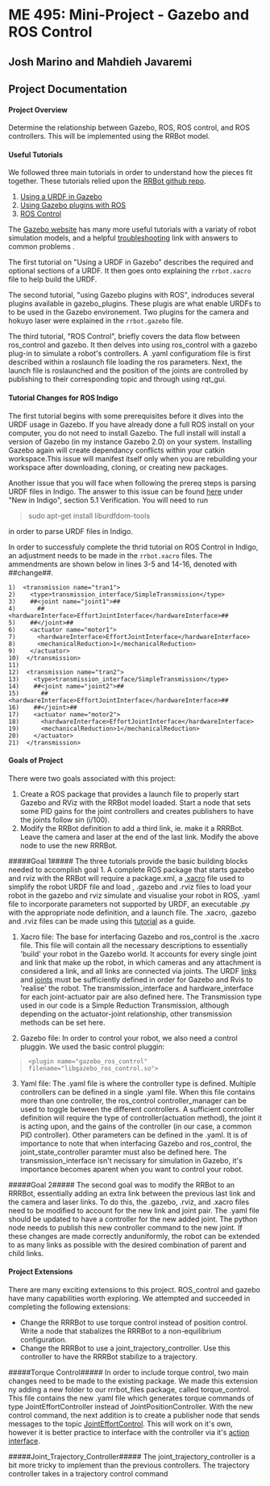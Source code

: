 ME 495: Mini-Project - Gazebo and ROS Control
=============================================

Josh Marino and Mahdieh Javaremi
--------------------------------


## Project Documentation ##


#### Project Overview ####
Determine the relationship between Gazebo, ROS, ROS control, and ROS controllers. This will be implemented using the RRBot model.


#### Useful Tutorials ####
We followed three main tutorials in order to understand how the pieces fit together. These tutorials relied upon the [RRBot github repo](https://github.com/ros-simulation/gazebo_ros_demos.git).

1. [Using a URDF in Gazebo](http://gazebosim.org/tutorials/?tut=ros_urdf")
2. [Using Gazebo plugins with ROS](http://gazebosim.org/tutorials?tut=ros_gzplugins)
3. [ROS Control](http://gazebosim.org/tutorials/?tut=ros_control)

The [Gazebo website](http://gazebosim.org/) has many more useful tutorials with a variaty of robot simulation models, and a helpful [troubleshooting](https://bitbucket.org/osrf/gazebo/wiki/troubleshooting) link with answers to common problems .

The first tutorial on "Using a URDF in Gazebo" describes the required and optional sections of a URDF. It then goes onto explaining the `rrbot.xacro` file to help build the URDF.

The second tutorial, "using Gazebo plugins with ROS", indroduces several plugins available in gazebo_plugins. These plugis are what enable URDFs to to be used in the Gazebo environement. Two plugins for the camera and hokuyo laser were explained in the `rrbot.gazebo` file.

The third tutorial, "ROS Control", briefly covers the data flow between ros_control and gazebo.  It then delves into using ros_control with a gazebo plug-in to simulate a robot's controllers. A .yaml configuratiom file is first described within a roslaunch file loading the ros parameters. Next, the launch file is roslaunched and the position of the joints are controlled by publishing to their corresponding topic and through using rqt_gui.



#### Tutorial Changes for ROS Indigo ####

The first tutorial begins with some prerequisites before it dives into the URDF usage in Gazebo. If you have already done a full ROS install on your computer, you do not need to install Gazebo. The full install will install a version of Gazebo (in my instance Gazebo 2.0) on your system. Installing Gazebo again will create dependancy conflicts within your catkin workspace.This issue will manifest itself only when you are rebuilding your workspace after downloading, cloning, or creating new packages. 

Another issue that you will face when following the prereq steps is parsing URDF files in Indigo. The answer to this issue can be found [here](http://wiki.ros.org/urdf) under "New in Indigo", section 5.1 Verification. You will need to run 
>sudo apt-get install liburdfdom-tools 

in order to parse URDF files in Indigo. 

In order to successfuly complete the thrid tutorial on ROS Control in Indigo, an adjustment needs to be made in the  `rrbot.xacro` files. The ammendments are shown below in lines 3-5 and 14-16, denoted with ##change##.

```
1)  <transmission name="tran1">
2)    <type>transmission_interface/SimpleTransmission</type>
3)    ##<joint name="joint1">##
4)      ##<hardwareInterface>EffortJointInterface</hardwareInterface>##
5)    ##</joint>##
6)    <actuator name="motor1">
7)      <hardwareInterface>EffortJointInterface</hardwareInterface>
8)      <mechanicalReduction>1</mechanicalReduction>
9)    </actuator>
10)  </transmission>
11)
12)  <transmission name="tran2">
13)    <type>transmission_interface/SimpleTransmission</type>
14)    ##<joint name="joint2">##
15)      ##<hardwareInterface>EffortJointInterface</hardwareInterface>##
16)    ##</joint>##
17)    <actuator name="motor2">
18)      <hardwareInterface>EffortJointInterface</hardwareInterface>
19)      <mechanicalReduction>1</mechanicalReduction>
20)    </actuator>
21)  </transmission>
```

#### Goals of Project ####
There were two goals associated with this project:

1. Create a ROS package that provides a launch file to properly start Gazebo and RViz with the RRBot model loaded. Start a node that sets some PID gains for the joint controllers and creates publishers to have the joints follow sin (i/100).
2. Modify the RRBot definition to add a third link, ie. make it a RRRBot. Leave the camera and laser at the end of the last link. Modify the above node to use the new RRRBot.

#####Goal 1#####
The three tutorials provide the basic building blocks needed to accomplish goal 1. A complete ROS package that starts gazebo and rviz with the RRBot will require a package.xml, a [.xacro](http://wiki.ros.org/xacro) file used to simplify the robot URDF file and load  , .gazebo and .rviz files to load your robot in the gazebo and rviz simulate and visualise your robot in ROS, .yaml file to incorporate parameters not supported by URDF, an executable .py with the appropriate node definition, and a launch file. 
The .xacro, .gazebo and .rviz files can be made using this [tutorial](http://gazebosim.org/tutorials/?tut=ros_control) as a guide. 

1. Xacro file: 
The base for interfacing Gazebo and ros_control is the .xacro file. This file will contain all the necessary descriptions to essentially 'build' your robot in the Gazebo world. It accounts for every single joint and link that make up the robot, in which cameras and any attachment is considered a link, and all links are connected via joints. The URDF [links](http://wiki.ros.org/urdf/XML/link) and [joints](http://wiki.ros.org/urdf/XML/joint) must be sufficiently defined in order for Gazebo and Rvis to 'realise' the robot. The transmission_interface and hardware_interface for each joint-actuator pair are also defined here. The Transmission type used in our code is a Simple Reduction Transmission, although depending on the actuator-joint relationship, other transmission methods can be set here. 

2. Gazebo file: 
In order to control your robot, we also need a control pluggin. We used the basic control pluggin: 
>     <plugin name="gazebo_ros_control" filename="libgazebo_ros_control.so">

3. Yaml file: 
The .yaml file is where the controller type is defined. Multiple controllers can be defined in a single .yaml file. When this file contains more than one controller, the ros_control controller_manager can be used to toggle between the different controllers. A sufficient controller definition will require the type of controller(actuation method), the joint it is acting upon, and the gains of the controller (in our case, a common PID controller). Other parameters can be defined in the .yaml. It is of importance to note that when interfacing Gazebo and ros_control, the joint_state_controller paramter must also be defined here. The transmission_interface isn't necissary for simulation in Gazebo, it's importance becomes aparent when you want to control your robot. 


#####Goal 2#####
The second goal was to modify the RRBot to an RRRBot, essentially adding an extra link between the previous last link and the camera and laser links. To do this, the .gazebo, .rviz, and .xacro files need to be modified  to account for the new link and joint pair. The .yaml file should be updated to have a controller for the new added joint. The python node needs to publish this new controller command to the new joint. If these changes are made correctly anduniformly, the robot can be extended to as many links as possible with the desired combination of parent and child links. 

#### Project Extensions ####
There are many exciting extensions to this project. ROS_control and gazebo have many capabilities worth exploring. We attempted and succeeded in completing the following extensions: 

* Change the RRRBot to use torque control instead of position control. Write a node that stabalizes the RRRBot to a non-equilibrium configuration.
* Change the RRRBot to use a joint_trajectory_controller. Use this controller to have the RRRBot stabilize to a trajectory.

#####Torque Control#####
In order to include torque control, two main changes need to be made to the existing package. We made this extension ny adding a new folder to our rrrbot_files package, called torque_control. This file contains the new .yaml file which generates torque commands of type JointEffortController instead of JointPositionController. With the new control command, the next addition is to create a publisher node that sends messages to the topic [JointEffortControl](http://wiki.ros.org/robot_mechanism_controllers/JointEffortController). This will work on it's own, however it is better practice to interface with the controller via it's [action interface](http://wiki.ros.org/joint_trajectory_action). 

#####Joint_Trajectory_Controller#####
The joint_trajectory_controller is a bit more tricky to implement than the previous controllers. The trajectory controller takes in a trajectory control command 
